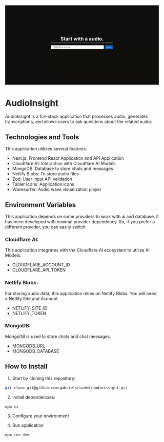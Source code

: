 <p align="center">
  <img src="./docs/audioinsight-example.gif" alt="Audio Insight Running Exampl" />
</p>

# AudioInsight

AudioInsight is a full-stack application that processes audio, generates transcriptions, and allows users to ask questions about the related audio.

## Technologies and Tools

This application utilizes several features:

- Next.js: Frontend React Application and API Application
- Cloudflare AI: Interaction with Cloudflare AI Models
- MongoDB: Database to store chats and messages
- Netlify Blobs: To store audio files
- Zod: User input API validation
- Tabler Icons: Application icons
- Wavesurfer: Audio wave visualization player

## Environment Variables

This application depends on some providers to work with ai and database. It has been developed with minimal provider dependency. So, if you prefer a different provider, you can easily switch.

### Cloudflare AI:

This application integrates with the Cloudflare AI ecosystem to utilize AI Models.

- CLOUDFLARE_ACCOUNT_ID
- CLOUDFLARE_API_TOKEN

### Netlify Blobs:

For storing audio data, this application relies on Netlify Blobs. You will need a Netlify Site and Account.

- NETLIFY_SITE_ID
- NETLIFY_TOKEN

### MongoDB:

MongoDB is used to store chats and chat messages.

- MONGODB_URL
- MONGODB_DATABASE

## How to Install

1. Start by cloning this repository:

```bash
git clone git@github.com:gabrielsenadev/audioinsight.git
```

2. Install dependencies:

```bash
npm ci
```
3. Configure your environment

4. Run application

```bash
npm run dev
```
